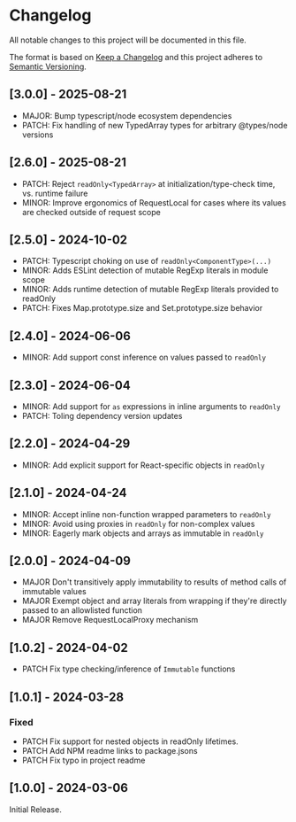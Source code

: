 # Changelog

All notable changes to this project will be documented in this file.
 
The format is based on [Keep a Changelog](http://keepachangelog.com/) and this project adheres to [Semantic Versioning](http://semver.org/).

## [3.0.0] - 2025-08-21

- MAJOR: Bump typescript/node ecosystem dependencies
- PATCH: Fix handling of new TypedArray types for arbitrary @types/node versions

## [2.6.0] - 2025-08-21

- PATCH: Reject `readOnly<TypedArray>` at initialization/type-check time, vs. runtime failure
- MINOR: Improve ergonomics of RequestLocal for cases where its values are checked outside of request scope

## [2.5.0] - 2024-10-02

- PATCH: Typescript choking on use of `readOnly<ComponentType>(...)`
- MINOR: Adds ESLint detection of mutable RegExp literals in module scope
- MINOR: Adds runtime detection of mutable RegExp literals provided to readOnly
- PATCH: Fixes Map.prototype.size and Set.prototype.size behavior


## [2.4.0] - 2024-06-06

- MINOR: Add support const inference on values passed to `readOnly`

## [2.3.0] - 2024-06-04

- MINOR: Add support for `as` expressions in inline arguments to `readOnly`
- PATCH: Toling dependency version updates

## [2.2.0] - 2024-04-29

- MINOR: Add explicit support for React-specific objects in `readOnly`

## [2.1.0] - 2024-04-24

- MINOR: Accept inline non-function wrapped parameters to `readOnly`
- MINOR: Avoid using proxies in `readOnly` for non-complex values
- MINOR: Eagerly mark objects and arrays as immutable in `readOnly`

## [2.0.0] - 2024-04-09

- MAJOR Don't transitively apply immutability to results of method calls of immutable values
- MAJOR Exempt object and array literals from wrapping if they're directly passed to an allowlisted function
- MAJOR Remove RequestLocalProxy mechanism

## [1.0.2] - 2024-04-02

- PATCH Fix type checking/inference of `Immutable` functions
 
## [1.0.1] - 2024-03-28
 
### Fixed
 
- PATCH Fix support for nested objects in readOnly lifetimes.
- PATCH Add NPM readme links to package.jsons
- PATCH Fix typo in project readme

## [1.0.0] - 2024-03-06

Initial Release.